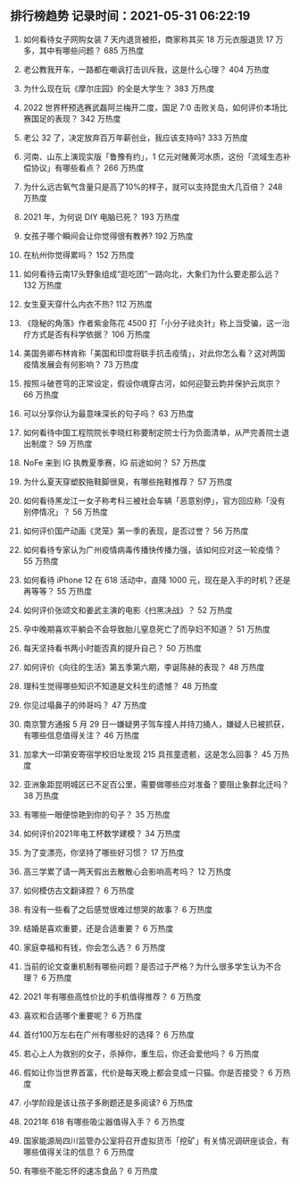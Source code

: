 
## 排行榜趋势 记录时间：2021-05-31 06:22:19
  
  1. 如何看待女子网购女装 7 天内退货被拒，商家称其买 18 万元衣服退货 17 万多，其中有哪些问题？ 685 万热度
    
  2. 老公教我开车，一路都在嘲讽打击训斥我，这是什么心理？ 404 万热度
    
  3. 为什么现在玩《摩尔庄园》的全是大学生？ 383 万热度
    
  4. 2022 世界杯预选赛武磊阿兰梅开二度，国足 7:0 击败关岛，如何评价本场比赛国足的表现？ 342 万热度
    
  5. 老公 32 了，决定放弃百万年薪创业，我应该支持吗? 333 万热度
    
  6. 河南、山东上演现实版「鲁豫有约」，1 亿元对赌黄河水质，这份「流域生态补偿协议」有哪些看点？ 266 万热度
    
  7. 为什么远古氧气含量只是高了10%的样子，就可以支持昆虫大几百倍？ 248 万热度
    
  8. 2021 年，为何说 DIY 电脑已死？ 193 万热度
    
  9. 女孩子哪个瞬间会让你觉得很有教养? 192 万热度
    
  10. 在杭州你觉得累吗？ 152 万热度
    
  11. 如何看待云南17头野象组成“逛吃团”一路向北，大象们为什么要走那么远？ 132 万热度
    
  12. 女生夏天穿什么内衣不热? 112 万热度
    
  13. 《隐秘的角落》作者紫金陈花 4500 打「小分子祛炎针」称上当受骗，这一治疗方式是否有科学依据？ 106 万热度
    
  14. 美国务卿布林肯称「美国和印度将联手抗击疫情」，对此你怎么看？这对两国疫情发展会有何影响？ 73 万热度
    
  15. 按照斗破苍穹的正常设定，假设你魂穿古河，如何迎娶云韵并保护云岚宗？ 66 万热度
    
  16. 可以分享你认为最意味深长的句子吗？ 63 万热度
    
  17. 如何看待中国工程院院长李晓红称要制定院士行为负面清单，从严完善院士退出制度？ 59 万热度
    
  18. NoFe 来到 IG 执教夏季赛，IG 前途如何？ 57 万热度
    
  19. 为什么夏天穿塑胶拖鞋脚很臭，有哪些拖鞋推荐？ 57 万热度
    
  20. 如何看待黑龙江一女子称考科三被社会车辆「恶意别停」，官方回应称「没有别停情况」？ 56 万热度
    
  21. 如何评价国产动画《灵笼》第一季的表现，是否过誉？ 56 万热度
    
  22. 如何看待专家认为广州疫情病毒传播快传播力强，该如何应对这一轮疫情？ 55 万热度
    
  23. 如何看待 iPhone 12 在 618 活动中，直降 1000 元，现在是入手的时机？还是再等等？ 55 万热度
    
  24. 如何评价张颂文和姜武主演的电影《扫黑决战》？ 52 万热度
    
  25. 孕中晚期喜欢平躺会不会导致胎儿窒息死亡了而孕妇不知道？ 51 万热度
    
  26. 每天坚持看书两小时能否真的提升自己？ 50 万热度
    
  27. 如何评价《向往的生活》第五季第六期，李诞陈赫的表现？ 48 万热度
    
  28. 理科生觉得哪些知识不知道是文科生的遗憾？ 48 万热度
    
  29. 你见过塌鼻子的帅哥吗？ 47 万热度
    
  30. 南京警方通报 5 月 29 日一嫌疑男子驾车撞人并持刀捅人，嫌疑人已被抓获，有哪些信息值得关注？ 46 万热度
    
  31. 加拿大一印第安寄宿学校旧址发现 215 具孩童遗骸，这是怎么回事？ 45 万热度
    
  32. 亚洲象距昆明城区已不足百公里，需要做哪些应对准备？要阻止象群北迁吗？ 38 万热度
    
  33. 有哪些一眼便惊艳到你的句子？ 35 万热度
    
  34. 如何评价2021年电工杯数学建模？ 34 万热度
    
  35. 为了变漂亮，你坚持了哪些好习惯？ 17 万热度
    
  36. 高三学累了请一两天假出去散散心会影响高考吗？ 12 万热度
    
  37. 如何模仿古文翻译腔？ 6 万热度
    
  38. 有没有一些看了之后感觉很难过想哭的故事？ 6 万热度
    
  39. 结婚是喜欢重要，还是合适重要？ 6 万热度
    
  40. 家庭幸福和有钱，你会怎么选？ 6 万热度
    
  41. 当前的论文查重机制有哪些问题？是否过于严格？为什么很多学生认为不合理？ 6 万热度
    
  42. 2021 年有哪些高性价比的手机值得推荐？ 6 万热度
    
  43. 喜欢和合适哪个重要呢？ 6 万热度
    
  44. 首付100万左右在广州有哪些好的选择？ 6 万热度
    
  45. 若心上人为救别的女子，杀掉你，重生后，你还会爱他吗？ 6 万热度
    
  46. 假如让你当世界首富，代价是每天晚上都会变成一只猫。你是否接受？ 6 万热度
    
  47. 小学阶段是该让孩子多刷题还是多阅读? 6 万热度
    
  48. 2021年 618 有哪些吸尘器值得入手？ 6 万热度
    
  49. 国家能源局四川监管办公室将召开虚拟货币「挖矿」有关情况调研座谈会，有哪些值得关注的信息？ 6 万热度
    
  50. 有哪些不能忘怀的速冻食品？ 6 万热度
    
